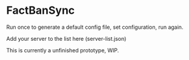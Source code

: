 # FactBanSync
Run once to generate a default config file, set configuration, run again.

Add your server to the list here (server-list.json)



This is currently a unfinished prototype, WIP.
